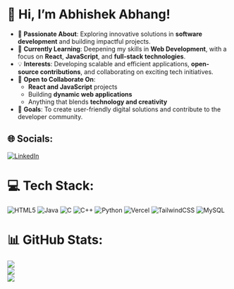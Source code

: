 # 👋 Hi, I’m Abhishek Abhang!  

- 👀 **Passionate About**: Exploring innovative solutions in **software development** and building impactful projects.  
- 🌱 **Currently Learning**: Deepening my skills in **Web Development**, with a focus on **React**, **JavaScript**, and **full-stack technologies**.  
- 💡 **Interests**: Developing scalable and efficient applications, **open-source contributions**, and collaborating on exciting tech initiatives.  
- 💞️ **Open to Collaborate On**:  
  - **React and JavaScript** projects  
  - Building **dynamic web applications**  
  - Anything that blends **technology and creativity**  
- 🎯 **Goals**: To create user-friendly digital solutions and contribute to the developer community.  


## 🌐 Socials:
[![LinkedIn](https://img.shields.io/badge/LinkedIn-%230077B5.svg?logo=linkedin&logoColor=white)](https://www.linkedin.com/in/abhishekabhang) 

# 💻 Tech Stack:
![HTML5](https://img.shields.io/badge/html5-%23E34F26.svg?style=plastic&logo=html5&logoColor=white) ![Java](https://img.shields.io/badge/java-%23ED8B00.svg?style=plastic&logo=openjdk&logoColor=white) ![C](https://img.shields.io/badge/c-%2300599C.svg?style=plastic&logo=c&logoColor=white) ![C++](https://img.shields.io/badge/c++-%2300599C.svg?style=plastic&logo=c%2B%2B&logoColor=white) ![Python](https://img.shields.io/badge/python-3670A0?style=plastic&logo=python&logoColor=ffdd54) ![Vercel](https://img.shields.io/badge/vercel-%23000000.svg?style=plastic&logo=vercel&logoColor=white) ![TailwindCSS](https://img.shields.io/badge/tailwindcss-%2338B2AC.svg?style=plastic&logo=tailwind-css&logoColor=white) ![MySQL](https://img.shields.io/badge/mysql-4479A1.svg?style=plastic&logo=mysql&logoColor=white)
# 📊 GitHub Stats:
![](https://github-readme-stats.vercel.app/api?username=abhishekabhang314&theme=gotham&hide_border=true&include_all_commits=true&count_private=false)<br/>
![](https://github-readme-streak-stats.herokuapp.com/?user=abhishekabhang314&theme=gotham&hide_border=true)<br/>
![](https://github-readme-stats.vercel.app/api/top-langs/?username=abhishekabhang314&theme=gotham&hide_border=true&include_all_commits=true&count_private=false&layout=compact)

